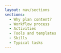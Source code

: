 ```yaml
---
layout: nav/sections
sections:
  - Why plan content?
  - Workflow process
  - Activities
  - Tools and templates
  - Skills
  - Typical tasks
---
```

